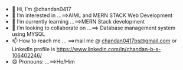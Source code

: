 - 👋 Hi, I’m @chandan0417
- 👀 I’m interested in ...==>AIML  and MERN STACK Web Development
- 🌱 I’m currently learning ...==>MERN Stack development
- 💞️ I’m looking to collaborate on ...==> Database management system using MYSQL
- 📫 How to reach me ... ==>mail me @ chandan0417bs@gmail.com or LinkedIn profile is https://www.linkedin.com/in/chandan-b-s-106402246/
- 😄 Pronouns: ...==>He/Him


<!---
chandan0417/chandan0417 is a ✨ special ✨ repository because its `README.md` (this file) appears on your GitHub profile.
You can click the Preview link to take a look at your changes.
--->
